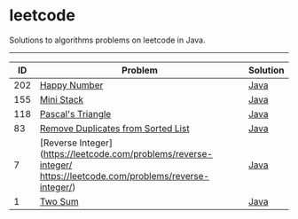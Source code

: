 # leetcode
Solutions to algorithms problems on leetcode in Java.

---

ID|Problem|Solution
---|---|---
202|[Happy Number](https://leetcode.com/problems/happy-number/)|[Java](./algorithms/src/happy_number/Solution.java)
155|[Mini Stack](https://leetcode.com/problems/min-stack/)|[Java](./algorithms/src/MiniStack.java)
118|[Pascal's Triangle](https://leetcode.com/problems/pascals-triangle/)|[Java](./algorithms/src/pascals_triangle/Solution.java)
83|[Remove Duplicates from Sorted List](https://leetcode.com/problems/remove-duplicates-from-sorted-list/)|[Java](./algorithms/src/remove_duplicates/Solution.java)
7|[Reverse Integer](https://leetcode.com/problems/reverse-integer/  https://leetcode.com/problems/reverse-integer/)|[Java](./algorithms/src/reverse_integer/Solution.java)
1|[Two Sum](https://leetcode.com/problems/two-sum/)|[Java](./algorithms/src/two_sum/Solution.java)

